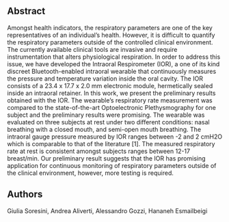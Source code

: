 ## Abstract
Amongst health indicators, the respiratory parameters are one of the key representatives of an individual’s health. However, it is difficult to quantify the respiratory parameters outside of the controlled clinical environment. The currently available clinical tools are invasive and require instrumentation that alters physiological respiration. In order to address this issue, we have developed the Intraoral Respirometer (IOR), a one of its kind discreet Bluetooth-enabled intraoral wearable that continuously measures the pressure and temperature variation inside the oral cavity. The IOR consists of a 23.4 x 17.7 x 2.0 mm electronic module, hermetically sealed inside an intraoral retainer. In this work, we present the preliminary results obtained with the IOR. The wearable’s respiratory rate measurement was compared to the state-of-the-art Optoelectronic Plethysmography for one subject and the preliminary results were promising. The wearable was evaluated on three subjects at rest under two different conditions: nasal breathing with a closed mouth, and semi-open mouth breathing.  The intraoral gauge pressure measured by IOR ranges between -2 and 2 cmH2O which is comparable to that of the literature [1]. The measured respiratory rate at rest is consistent amongst subjects ranges between 12-17 breast/min. Our preliminary result suggests that the IOR has promising application for continuous monitoring of respiratory parameters outside of the clinical environment, however, more testing is required. 

## Authors
Giulia Soresini, Andrea Aliverti, Alessandro Gozzi, Hananeh Esmailbeigi
